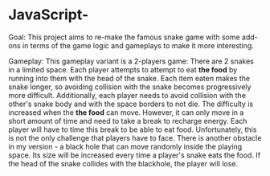# JavaScript-

Goal: This project aims to re-make the famous snake game with some add-ons in terms of the game logic and gameplays to make it more interesting.

Gameplay: This gameplay variant is a 2-players game: There are 2 snakes in a limited space. Each player attempts to attempt to eat **the food** by running into 
them with the head of the snake. Each item eaten makes the snake longer, so avoiding collision with the snake becomes progressively more difficult. Additionally,
each player needs to avoid collision with the other's snake body and with the space borders to not die. The difficulty is increased when the **the food** can move.
However, it can only move in a short amount of time and need to take a break to recharge energy. Each player will have to time this break to be able to eat food.
Unfortunately, this is not the only challenge that players have to face. There is another obstacle in my version -  a black hole that can move randomly inside the playing
space. Its size will be increased every time a player's snake eats the food. If the head of the snake collides with the blackhole, the player will lose.


